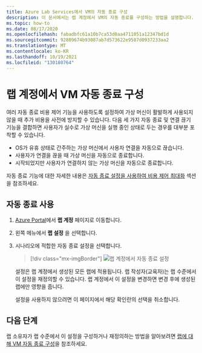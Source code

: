 ```yaml
---
title: Azure Lab Services에서 VM의 자동 종료 구성
description: 이 문서에서는 랩 계정에서 VM의 자동 종료를 구성하는 방법을 설명합니다.
ms.topic: how-to
ms.date: 08/17/2020
ms.openlocfilehash: fabadbfc61a10b7ca53d0aa4711051a12347bd1d
ms.sourcegitcommit: 92889674b93087ab7d573622e9587d0937233aa2
ms.translationtype: MT
ms.contentlocale: ko-KR
ms.lasthandoff: 10/19/2021
ms.locfileid: "130180764"
---
```

# <a name="configure-automatic-shutdown-of-vms-for-a-lab-account"></a>랩 계정에서 VM 자동 종료 구성

여러 자동 종료 비용 제어 기능을 사용하도록 설정하여 가상 머신이 활발하게 사용되지 않을 때 추가 비용을 사전에 방지할 수 있습니다. 다음 세 가지 자동 종료 및 연결 끊기 기능을 결합하면 사용자가 실수로 가상 머신을 실행 중인 상태로 두는 경우를 대부분 포착할 수 있습니다.
 
- OS가 유휴 상태로 간주하는 가상 머신에서 사용자 연결을 자동으로 끊습니다.
- 사용자가 연결을 끊을 때 가상 머신을 자동으로 종료합니다.
- 시작되었지만 사용자가 연결하지 않는 가상 머신을 자동으로 종료합니다.

자동 종료 기능에 대한 자세한 내용은 [자동 종료 설정을 사용하여 비용 제어 최대화](cost-management-guide.md#automatic-shutdown-settings-for-cost-control) 섹션을 참조하세요.

## <a name="enable-automatic-shutdown"></a>자동 종료 사용

1. [Azure Portal](https://portal.azure.com/)에서 **랩 계정** 페이지로 이동합니다.
1. 왼쪽 메뉴에서 **랩 설정** 을 선택합니다.
1. 시나리오에 적합한 자동 종료 설정을 선택합니다.  

    > [!div class="mx-imgBorder"]
    > ![랩 계정에서 자동 종료 설정](./media/how-to-configure-lab-accounts/automatic-shutdown-vm-disconnect.png)
    
    설정은 랩 계정에서 생성된 모든 랩에 적용됩니다. 랩 작성자(교육자)는 랩 수준에서 이 설정을 재정의할 수 있습니다. 랩 계정에서 이 설정을 변경하면 변경 후에 생성된 랩에만 영향을 줍니다.

    설정을 사용하지 않으려면 이 페이지에서 해당 확인란의 선택을 취소합니다. 

## <a name="next-steps"></a>다음 단계

랩 소유자가 랩 수준에서 이 설정을 구성하거나 재정의하는 방법을 알아보려면 [랩에 대해 VM 자동 종료 구성](how-to-enable-shutdown-disconnect.md)을 참조하세요.

